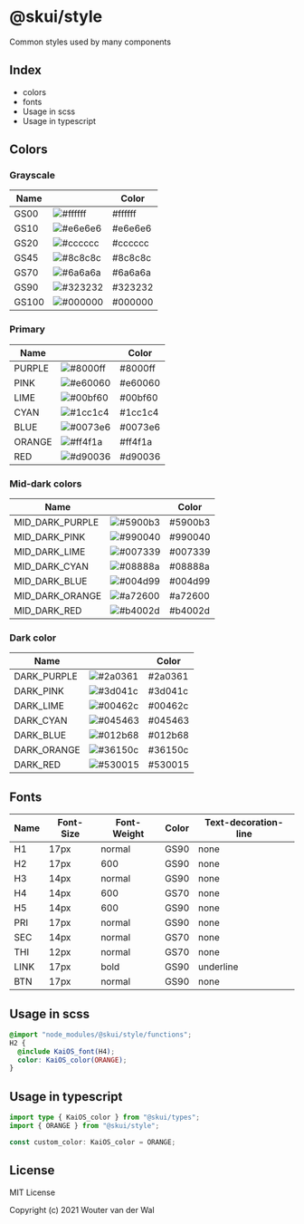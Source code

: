 # @skui/style

Common styles used by many components

## Index

- colors
- fonts
- Usage in scss
- Usage in typescript

## Colors

### Grayscale

| Name  |                                                                 | Color   |
| ----- | --------------------------------------------------------------- | ------- |
| GS00  | ![#ffffff](https://via.placeholder.com/15/ffffff/000000?text=+) | #ffffff |
| GS10  | ![#e6e6e6](https://via.placeholder.com/15/e6e6e6/000000?text=+) | #e6e6e6 |
| GS20  | ![#cccccc](https://via.placeholder.com/15/cccccc/000000?text=+) | #cccccc |
| GS45  | ![#8c8c8c](https://via.placeholder.com/15/8c8c8c/000000?text=+) | #8c8c8c |
| GS70  | ![#6a6a6a](https://via.placeholder.com/15/6a6a6a/000000?text=+) | #6a6a6a |
| GS90  | ![#323232](https://via.placeholder.com/15/323232/000000?text=+) | #323232 |
| GS100 | ![#000000](https://via.placeholder.com/15/000000/000000?text=+) | #000000 |

### Primary

| Name   |                                                                 | Color   |
| ------ | --------------------------------------------------------------- | ------- |
| PURPLE | ![#8000ff](https://via.placeholder.com/15/8000ff/000000?text=+) | #8000ff |
| PINK   | ![#e60060](https://via.placeholder.com/15/e60060/000000?text=+) | #e60060 |
| LIME   | ![#00bf60](https://via.placeholder.com/15/00bf60/000000?text=+) | #00bf60 |
| CYAN   | ![#1cc1c4](https://via.placeholder.com/15/1cc1c4/000000?text=+) | #1cc1c4 |
| BLUE   | ![#0073e6](https://via.placeholder.com/15/0073e6/000000?text=+) | #0073e6 |
| ORANGE | ![#ff4f1a](https://via.placeholder.com/15/ff4f1a/000000?text=+) | #ff4f1a |
| RED    | ![#d90036](https://via.placeholder.com/15/d90036/000000?text=+) | #d90036 |

### Mid-dark colors

| Name            |                                                                 | Color   |
| --------------- | --------------------------------------------------------------- | ------- |
| MID_DARK_PURPLE | ![#5900b3](https://via.placeholder.com/15/5900b3/000000?text=+) | #5900b3 |
| MID_DARK_PINK   | ![#990040](https://via.placeholder.com/15/990040/000000?text=+) | #990040 |
| MID_DARK_LIME   | ![#007339](https://via.placeholder.com/15/007339/000000?text=+) | #007339 |
| MID_DARK_CYAN   | ![#08888a](https://via.placeholder.com/15/08888a/000000?text=+) | #08888a |
| MID_DARK_BLUE   | ![#004d99](https://via.placeholder.com/15/004d99/000000?text=+) | #004d99 |
| MID_DARK_ORANGE | ![#a72600](https://via.placeholder.com/15/a72600/000000?text=+) | #a72600 |
| MID_DARK_RED    | ![#b4002d](https://via.placeholder.com/15/b4002d/000000?text=+) | #b4002d |

### Dark color

| Name        |                                                                 | Color   |
| ----------- | --------------------------------------------------------------- | ------- |
| DARK_PURPLE | ![#2a0361](https://via.placeholder.com/15/2a0361/000000?text=+) | #2a0361 |
| DARK_PINK   | ![#3d041c](https://via.placeholder.com/15/3d041c/000000?text=+) | #3d041c |
| DARK_LIME   | ![#00462c](https://via.placeholder.com/15/00462c/000000?text=+) | #00462c |
| DARK_CYAN   | ![#045463](https://via.placeholder.com/15/045463/000000?text=+) | #045463 |
| DARK_BLUE   | ![#012b68](https://via.placeholder.com/15/012b68/000000?text=+) | #012b68 |
| DARK_ORANGE | ![#36150c](https://via.placeholder.com/15/36150c/000000?text=+) | #36150c |
| DARK_RED    | ![#530015](https://via.placeholder.com/15/530015/000000?text=+) | #530015 |

## Fonts

| Name | Font-Size | Font-Weight | Color | Text-decoration-line |
| ---- | --------- | ----------- | ----- | -------------------- |
| H1   | 17px      | normal      | GS90  | none                 |
| H2   | 17px      | 600         | GS90  | none                 |
| H3   | 14px      | normal      | GS90  | none                 |
| H4   | 14px      | 600         | GS70  | none                 |
| H5   | 14px      | 600         | GS90  | none                 |
| PRI  | 17px      | normal      | GS90  | none                 |
| SEC  | 14px      | normal      | GS70  | none                 |
| THI  | 12px      | normal      | GS70  | none                 |
| LINK | 17px      | bold        | GS90  | underline            |
| BTN  | 17px      | normal      | GS90  | none                 |

## Usage in scss

```scss
@import "node_modules/@skui/style/functions";
H2 {
  @include KaiOS_font(H4);
  color: KaiOS_color(ORANGE);
}
```

## Usage in typescript

```typescript
import type { KaiOS_color } from "@skui/types";
import { ORANGE } from "@skui/style";

const custom_color: KaiOS_color = ORANGE;
```

## License

MIT License

Copyright (c) 2021 Wouter van der Wal
